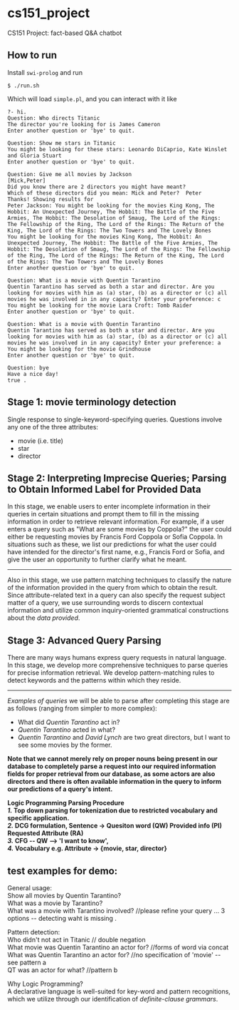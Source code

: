 # cs151_project
CS151 Project: fact-based Q&A chatbot

## How to run
Install `swi-prolog` and run
```
$ ./run.sh
```
Which will load `simple.pl`, and you can interact with it like
```
?- hi.
Question: Who directs Titanic
The director you're looking for is James Cameron
Enter another question or 'bye' to quit.

Question: Show me stars in Titanic
You might be looking for these stars: Leonardo DiCaprio, Kate Winslet and Gloria Stuart
Enter another question or 'bye' to quit.

Question: Give me all movies by Jackson
[Mick,Peter]
Did you know there are 2 directors you might have meant?
Which of these directors did you mean: Mick and Peter?  Peter
Thanks! Showing results for
Peter Jackson: You might be looking for the movies King Kong, The Hobbit: An Unexpected Journey, The Hobbit: The Battle of the Five Armies, The Hobbit: The Desolation of Smaug, The Lord of the Rings: The Fellowship of the Ring, The Lord of the Rings: The Return of the King, The Lord of the Rings: The Two Towers and The Lovely Bones
You might be looking for the movies King Kong, The Hobbit: An Unexpected Journey, The Hobbit: The Battle of the Five Armies, The Hobbit: The Desolation of Smaug, The Lord of the Rings: The Fellowship of the Ring, The Lord of the Rings: The Return of the King, The Lord of the Rings: The Two Towers and The Lovely Bones
Enter another question or 'bye' to quit.

Question: What is a movie with Quentin Tarantino
Quentin Tarantino has served as both a star and director. Are you looking for movies with him as (a) star, (b) as a director or (c) all movies he was involved in in any capacity? Enter your preference: c
You might be looking for the movie Lara Croft: Tomb Raider
Enter another question or 'bye' to quit.

Question: What is a movie with Quentin Tarantino
Quentin Tarantino has served as both a star and director. Are you looking for movies with him as (a) star, (b) as a director or (c) all movies he was involved in in any capacity? Enter your preference: a
You might be looking for the movie Grindhouse
Enter another question or 'bye' to quit.

Question: bye
Have a nice day!
true .

```

## Stage 1: movie terminology detection
Single response to single-keyword-specifying queries.
Questions involve any one of the three attributes:
* movie (i.e. title)
* star
* director

## Stage 2: Interpreting Imprecise Queries; Parsing to Obtain Informed Label for Provided Data
In this stage, we enable users to enter incomplete information in their queries in certain situations and
prompt them to fill in the missing information in order to retrieve relevant information. For example, if a
user enters a query such as "What are some movies by Coppola?" the user could either be requesting movies by
Francis Ford Coppola or Sofia Coppola. In situations such as these, we list our predictions for what the user could
have intended for the director's first name, e.g., Francis Ford or Sofia, and give the user an opportunity to further
clarify what he meant.
___
Also in this stage, we use pattern matching techniques to classify the nature of the information provided in the query
from which to obtain the result. Since attribute-related text in a query can also specify the request subject matter of a query,
we use surrounding words to discern contextual information and utilize common inquiry-oriented grammatical constructions about the *data
provided*.

## Stage 3: Advanced Query Parsing
There are many ways humans express query requests in natural language.
In this stage, we develop more comprehensive techniques to parse queries
for precise information retrieval. We develop pattern-matching rules to
detect keywords and the patterns within which they reside.
___
_Examples of queries_ we will be able to parse after completing this stage are as follows (ranging from
simpler to more complex):
* What did _Quentin Tarantino_ act in?
* _Quentin Tarantino_  acted in what?
* _Quentin Tarantino_  and _David Lynch_ are two great directors, but I want to see some
movies by the former.

__Note that we cannot merely rely on proper nouns being present in our database to completely parse a request into our
required information fields for proper retrieval from our database, as some actors are also directors and there is often
available information in the query to inform our predictions of a query's intent.__

__Logic Programming Parsing Procedure   
*1.* Top down parsing for tokenization due to restricted vocabulary and specific application.  
*2.* DCG formulation, Sentence -> Quesiton word (QW) Provided info (PI) Requested Attribute (RA)  
*3.* CFG -- QW --> 'I want to know',  
*4.* Vocabulary e.g. Attribute -> {movie, star, director}__  


## test examples for demo:  
General usage:  
Show all movies by Quentin Tarantino?  
What was a movie by Tarantino?  
What was a movie with Tarantino involved? //please refine your query ... 3 options -- detecting waht is missing . 

Pattern detection:  
Who didn't not act in Titanic  // double negation   
What movie was Quentin Tarantino an actor for? //forms of word via concat  
What was Quentin Tarantino an actor for? //no specification of 'movie' -- see pattern a  
QT was an actor for what? //pattern b  


Why Logic Programming?  
A declarative language is well-suited for key-word and pattern recognitions, which we utilize through our identification of *definite-clause grammars*.
